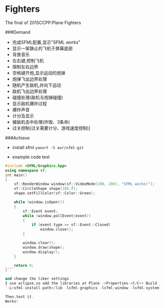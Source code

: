 # Fighters
The final of 2015CCPP:Plane Fighters

###Demand

- 完成SFML配置,显示"SFML works"
- 显示一架静止的飞机于屏幕底部
- 背景音乐
- 左右键,控制飞机
- 限制左右边界
- 空格键开炮,显示运动的炮弹
- 炮弹飞出边界处理
- 随机产生敌机,并向下运动
- 敌机飞出边界处理
- 碰撞处理(敌机与炮弹碰撞)
- 显示敌机爆炸过程
- 爆炸声音
- 计分及显示
- 被敌机击中处理(炸毁、3条命)
- 过关控制(过关需要计分、游戏速度控制)]

###Achieve
- install sfml
`yaourt -S aur/sfml-git`

- example code test
```c++
#include <SFML/Graphics.hpp>
using namespace sf;
int main()
{
    sf::RenderWindow window(sf::VideoMode(200, 200), "SFML works!");
    sf::CircleShape shape(100.f);
    shape.setFillColor(sf::Color::Green);

    while (window.isOpen())
    {
        sf::Event event;
        while (window.pollEvent(event))
        {
            if (event.type == sf::Event::Closed)
                window.close();
        }

        window.clear();
        window.draw(shape);
        window.display();
    }

    return 0;
}```

and change the liker settings
I use eclipse,so add the libraries at Plane ->Properties->C/C++ Build -> Settings ->Tool Settings -> GCC C Linker -> Labraries
`-L<sfml-install-path>/lib -lsfml-graphics -lsfml-window -lsfml-system`

Then,test it.
Works!